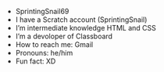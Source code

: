 - SprintingSnail69
-  I have a Scratch account (SprintingSnail)
-  I’m intermediate knowledge HTML and CSS
-  I’m a devoloper of Classboard
-  How to reach me: Gmail
-  Pronouns: he/him
-  Fun fact: XD

<!---
SprintingSnail69/SprintingSnail69 is a ✨ special ✨ repository because its `README.md` (this file) appears on your GitHub profile.
You can click the Preview link to take a look at your changes.
--->
